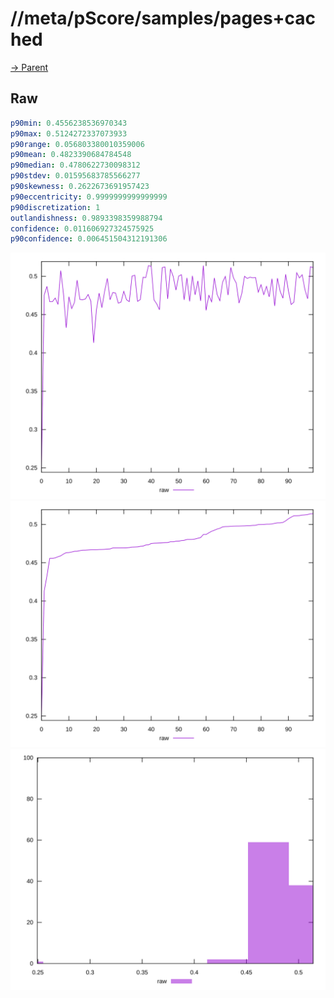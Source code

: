 
# //meta/pScore/samples/pages+cached

[→ Parent](../..)


## Raw


```yaml
p90min: 0.4556238536970343
p90max: 0.5124272337073933
p90range: 0.056803380010359006
p90mean: 0.4823390684784548
p90median: 0.4780622730098312
p90stdev: 0.01595683785566277
p90skewness: 0.2622673691957423
p90eccentricity: 0.9999999999999999
p90discretization: 1
outlandishness: 0.9893398359988794
confidence: 0.011606927324575925
p90confidence: 0.006451504312191306

```

![PLOT: raw-values](./raw/values.svg)![PLOT: raw-sorted](./raw/sorted.svg)![PLOT: raw-histogram](./raw/histogram.svg)